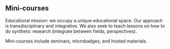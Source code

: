 ## Mini-courses

Educational mission: we occupy a unique educational space. Our approach is transdisciplinary and integrative. We also seek to teach lessons on how to do synthetic research (integrate between fields, perspectives).

Mini-courses include seminars, microbadges, and hosted materials.


